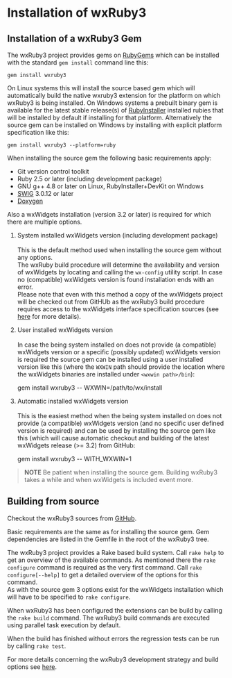 # Installation of wxRuby3

## Installation of a wxRuby3 Gem

The wxRuby3 project provides gems on [RubyGems](https://rubygems.org) which can be installed with the
standard `gem install` command line this:

    gem install wxruby3

On Linux systems this will install the source based gem which will automatically build the native wxruby3 extension
for the platform on which wxRuby3 is being installed.
On Windows systems a prebuilt binary gem is available for the latest stable release(s) of [RubyInstaller](https://rubyinstaller.org) 
installed rubies that will be installed by default if installing for that platform. Alternatively the source gem can be
installed on Windows by installing with explicit platform specification like this:

    gem install wxruby3 --platform=ruby

When installing the source gem the following basic requirements apply:

- Git version control toolkit
- Ruby 2.5 or later (including development package)
- GNU g++ 4.8 or later on Linux, RubyInstaller+DevKit on Windows
- [SWIG](https://www.swig.org) 3.0.12 or later
- [Doxygen](https://www.doxygen.nl/)

Also a wxWidgets installation (version 3.2 or later) is required for which there are multiple options.

1. System installed wxWidgets version (including development package)<br>
   <br>
   This is the default method used when installing the source gem without any options.<br>
   The wxRuby build procedure will determine the availability and version of wxWidgets by locating and calling
   the `wx-config` utility script. In case no (compatible) wxWidgets version is found installation ends with an error.<br>
   Please note that even with this method a copy of the wxWidgets project will be checked out from GitHUb as the wxRuby3
   build procedure requires access to the wxWidgets interface specification sources (see [here](...) for more details). 
   

2. User installed wxWidgets version<br>
   <br>
   In case the being system installed on does not provide (a compatible) wxWidgets version or a specific (possibly updated)
   wxWidgets version is required the source gem can be installed using a user installed version like this (where the 
   `WXWIN` path should provide the location where the wxWidgets binaries are installed under `<wxwin path>/bin`):<br>


      gem install wxruby3 -- WXWIN=/path/to/wx/install 

   
3. Automatic installed wxWidgets version<br>
   <br>
   This is the easiest method when the being system installed on does not provide (a compatible) wxWidgets version (and 
   no specific user defined version is required) and can be used by installing the source gem like this (which will
   cause automatic checkout and building of the latest wxWidgets release (>= 3.2) from GitHub:


      gem install wxruby3 -- WITH_WXWIN=1
   
> **NOTE** Be patient when installing the source gem. Building wxRuby3 takes a while and when wxWidgets is included event more. 

## Building from source

Checkout the wxRuby3 sources from [GitHub](https://github.com/mcorino/wxRuby3).

Basic requirements are the same as for installing the source gem. Gem dependencies are listed in the Gemfile in the root
of the wxRuby3 tree.

The wxRuby3 project provides a Rake based build system. Call `rake help` to get an overview of the available commands.
As mentioned there the `rake configure` command is required as the very first command. Call `rake configure[--help]` to
get a detailed overview of the options for this command.<br>
As with the source gem 3 options exist for the wxWidgets installation which will have to be specified to `rake configure`.  

When wxRuby3 has been configured the extensions can be build by calling the `rake build` command. The wxRuby3 build 
commands are executed using parallel task execution by default.

When the build has finished without errors the regression tests can be run by calling `rake test`.

For more details concerning the wxRuby3 development strategy and build options see [here](...). 
